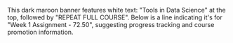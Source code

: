 This dark maroon banner features white text: "Tools in Data Science" at the top, followed by "REPEAT FULL COURSE". Below is a line indicating it's for "Week 1 Assignment - 72.50", suggesting progress tracking and course promotion information.